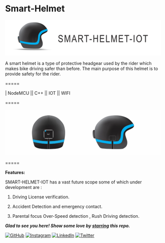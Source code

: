# Smart-Helmet
![ScreenShot](https://github.com/rani0809/smart-helmet/blob/main/git-start.jpg?raw=true)


A smart helmet is a type of protective headgear used by the rider which makes bike driving safer than before. The main purpose of this helmet is to provide safety for the rider.
 

    
=====

| NodeMCU  ||  C++ ||  IOT  ||  WIFI 

=====

![ScreenShot](https://github.com/rani0809/smart-helmet/blob/main/git-mid.jpg?raw=true)

===== 


**Features:**

SMART-HELMET-IOT has a vast future scope some of which under development are :

1) Driving License verification.

2) Accident Detection and emergency contact.

3) Parental focus Over-Speed detection , Rush Driving detection.

***Glad to see you here! Show some love by [starring](https://github.com/rani0809/smart-helmet) this repo.***

[![GitHub](https://img.shields.io/static/v1.svg?label=follow&message=@rani080999&color=grey&logo=github&style=flat&logoColor=white&colorA=blue)](https://www.github.com/rani0809)  [![Instagram](https://img.shields.io/static/v1.svg?label=follow&message=@rani0809&color=grey&logo=instagram&style=flat&logoColor=white&colorA=blue)](https://www.instagram.com/99irani_/) [![LinkedIn](https://img.shields.io/static/v1.svg?label=connect&message=@rani-dhage&color=grey&logo=linkedin&style=flat&logoColor=white&colorA=blue)](https://www.linkedin.com/in/rani-dhage/) [![Twitter](https://img.shields.io/static/v1.svg?label=connect&message=@rani0809&color=grey&logo=twitter&style=flat&logoColor=white&colorA=blue)](https://twitter.com/Rani08999)



